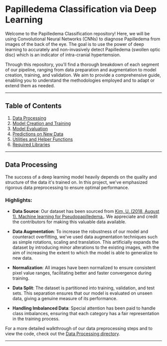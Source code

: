 # Papilledema Classification via Deep Learning

Welcome to the Papilledema Classification repository! Here, we will be using Convolutional Neural Networks (CNNs) to diagnose Papilledema from images of the back of the eye. The goal is to use the power of deep learning to accurately and non-invasively detect Papilledema (swollen optic disc) which is an indicator of intra-cranial hypertemsion.

Through this repository, you'll find a thorough breakdown of each segment of our pipeline, ranging from data preparation and augmentation to model creation, training, and validation. We aim to provide a comprehensive guide, enabling you to understand the methodologies employed and to adapt or extend them as needed.

---

## Table of Contents

1. [Data Processing](./data-processing)
2. [Model Creation and Training](./training)
3. [Model Evaluation](./evaluation)
4. [Predictions on New Data](./predictions)
5. [Utilities and Helper Functions](./utils)
6. [Required Libraries](./required-imports.py)

---

## Data Processing

The success of a deep learning model heavily depends on the quality and structure of the data it's trained on. In this project, we've emphasized rigorous data preprocessing to ensure optimal performance.

### Highlights:

- **Data Source**: Our dataset has been sourced from [Kim, U. (2018, August 1). Machine learning for Pseudopapilledema.]([URL_TO_THE_DATA_SOURCE](https://colab.research.google.com/corgiredirector?site=https%3A%2F%2Fdoi.org%2F10.17605%2FOSF.IO%2F2W5CE)). We appreciate and credit the contributors for making this valuable data available.

- **Data Augmentation**: To increase the robustness of our model and counteract overfitting, we've used data augmentation techniques such as simple rotations, scaling and translation. This artificially expands the dataset by introducing minor alterations to the existing images, with the aim of increasing the extent to which the model is able to generalize to new data.

- **Normalization**: All images have been normalized to ensure consistent pixel value ranges, facilitating better and faster convergence during training.

- **Data Split**: The dataset is partitioned into training, validation, and test sets. This separation ensures that our model is evaluated on unseen data, giving a genuine measure of its performance.

- **Handling Imbalanced Data**: Special attention has been paid to handle class imbalances, ensuring that each category has a fair representation in the training process.

For a more detailed walkthrough of our data preprocessing steps and to view the code, check out the [Data Processing directory](./data-processing).

---


